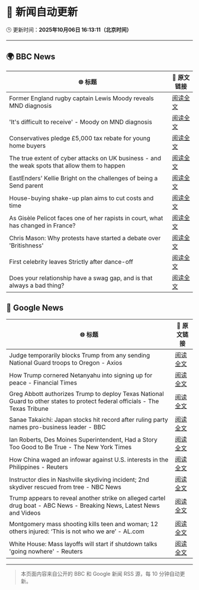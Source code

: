 # 🧠 新闻自动更新

🕒 更新时间：**2025年10月06日 16:13:11（北京时间）**

---

## 🌍 BBC News

| 🌐 标题 | 🔗 原文链接 |
|--------|-------------|
| Former England rugby captain Lewis Moody reveals MND diagnosis | [阅读全文](https://www.bbc.com/sport/rugby-union/articles/cz7rddrrlqno?at_medium=RSS&at_campaign=rss) |
| 'It's difficult to receive' - Moody on MND diagnosis | [阅读全文](https://www.bbc.com/sport/rugby-union/videos/c3w50126393o?at_medium=RSS&at_campaign=rss) |
| Conservatives pledge £5,000 tax rebate for young home buyers | [阅读全文](https://www.bbc.com/news/articles/c4gzv9j78dyo?at_medium=RSS&at_campaign=rss) |
| The true extent of cyber attacks on UK business - and the weak spots that allow them to happen | [阅读全文](https://www.bbc.com/news/articles/c5ye8zj5l4jo?at_medium=RSS&at_campaign=rss) |
| EastEnders' Kellie Bright on the challenges of being a Send parent | [阅读全文](https://www.bbc.com/news/articles/c0jqy8pn275o?at_medium=RSS&at_campaign=rss) |
| House-buying shake-up plan aims to cut costs and time | [阅读全文](https://www.bbc.com/news/articles/cy0v7zwp0dlo?at_medium=RSS&at_campaign=rss) |
| As Gisèle Pelicot faces one of her rapists in court, what has changed in France? | [阅读全文](https://www.bbc.com/news/articles/cdx2d9lynk1o?at_medium=RSS&at_campaign=rss) |
| Chris Mason: Why protests have started a debate over 'Britishness' | [阅读全文](https://www.bbc.com/news/articles/c7840dv7n4po?at_medium=RSS&at_campaign=rss) |
| First celebrity leaves Strictly after dance-off | [阅读全文](https://www.bbc.com/news/articles/c20zeyynnrgo?at_medium=RSS&at_campaign=rss) |
| Does your relationship have a swag gap, and is that always a bad thing? | [阅读全文](https://www.bbc.com/news/articles/cr4qp4nlppko?at_medium=RSS&at_campaign=rss) |

## 📰 Google News

| 🌐 标题 | 🔗 原文链接 |
|--------|-------------|
| Judge temporarily blocks Trump from any sending National Guard troops to Oregon - Axios | [阅读全文](https://news.google.com/rss/articles/CBMikAFBVV95cUxQSU83ZkFnMmR4eDlDN2l1Rk1DbVNjclFRaHM4VWZWcG1UWUJkbERQTE13MDBHTWVNRFRDcE1tWTc3NGx2TFJJTHRHN2pGQXROZ3FzR2I5Ny13eGpHSkZwVnBnOTA0YXU2bl9NUDdCbGtYZzRoS1Rvb05MMGVWYVJqQjRRNTJ1aUpIZG9WRFRaN3o?oc=5) |
| How Trump cornered Netanyahu into signing up for peace - Financial Times | [阅读全文](https://news.google.com/rss/articles/CBMicEFVX3lxTE5EaFpFLTdkSkw4aUk1MS1rUHBrQzg4U2I5RTRFOS12eXpOM3dvMllCSWtSV19BUi1mcHN4SHEzMFF5T0Jrb2JZb0g4aTQ5aTNNSUxRVkY2VVJ0Y0FSWDltWnVYZEpGV0ZRdnh1SVFnOGw?oc=5) |
| Greg Abbott authorizes Trump to deploy Texas National Guard to other states to protect federal officials - The Texas Tribune | [阅读全文](https://news.google.com/rss/articles/CBMihgFBVV95cUxQWGNTMmhWUFA4MUljSndycUxfVXRRdDhJUkx3X1puOGpwQWhhTS1QYnVLZzFMaW9VS2ZRSkZrbWdDbU82LUJ2RVdnaXhEVDI2dWJuMVJoekM4MGN5N05Sd2UzNDVyMS1aSGtPWXV1RDRFNUJDR0xlMHRLeW5uamtMNkFzM1hYQQ?oc=5) |
| Sanae Takaichi: Japan stocks hit record after ruling party names pro-business leader - BBC | [阅读全文](https://news.google.com/rss/articles/CBMiWkFVX3lxTE8yMDJXNEJVd1hOTzdYdUpRVm9oYXY5WDE1R250dUZRbWh1dFJUOTJKYzJsNVN3cHVNRVpEODlCMTBqZlNWNTlWeFVRdW5rLVVJTXA3UXR2d3pjUdIBX0FVX3lxTFB0ekt6TlozaU8wakRtWUEzQXVwZlNoUmFrOEcwSi1yQ0ZwTFc3cnhfaW5FOEZ4SW13U3liTG1mV0V0WlZmLWwybTEwRkN5ZGNYTlhKR3pMenJ6Zm0yTUtR?oc=5) |
| Ian Roberts, Des Moines Superintendent, Had a Story Too Good to Be True - The New York Times | [阅读全文](https://news.google.com/rss/articles/CBMiowFBVV95cUxOcE4zd0pwQ213SHRUUkRqdG1NOWNGeDBTWGl2Y2ZHdmVydTNuY0JXV3Q1bHBEQWYtMkQxOFlSWHktdkI0UUwzOGwzVFVqekIxM2Jla0NXZ2VCckNJMTlmRndYOE5ka1AyLTl3cVU1SER3N1Fadzg5dHdpYjZIZUxFNHlwM0NSNUcwR01oMHhvTXFCSVIxblE2QUZHd1AxYUtETUtn?oc=5) |
| How China waged an infowar against U.S. interests in the Philippines - Reuters | [阅读全文](https://news.google.com/rss/articles/CBMitAFBVV95cUxOZUZ5M1NTSXNpamgtUFZuaklobk5vcEplaHMta3F5SWVqc2F4ZmZBV1RFNWdVZ1dVQlV1ZzZfNWt5T0drYjlUSUVqaTNVdGoxcDRKNDNJZjNGN2kxYUV3dUNBSlZkUVg2ZGFIU1BMWXlMbkw5OEZ2SHVJeFh4ZGZ4cUxLdU5NQXFzOUlxdUU3N3ZHRDV5YnhQUHphV0Q2MmkwaTB4N0d4clkwR0VUR0xHc19scTQ?oc=5) |
| Instructor dies in Nashville skydiving incident; 2nd skydiver rescued from tree - NBC News | [阅读全文](https://news.google.com/rss/articles/CBMiugFBVV95cUxQaXlWWFVIM2ZhM1VoSm9nQlJRVFVUYWVNRGEtOEpUeUZaMFhwWEMyN21hZHZWWUFtcXByWWVFMFVfQ0Q0MGtlTzR3OVdzZFhNR09adEo2d0lYSUUybi1nLThER3MtT3pDdmExblNvdm5YazJVMThtSktZdDRrX3lvS2pmSk5XVzRETHFOWlMxUWpsc0ZIS05YVmtva2pHWmlLVk4xTjVzMjRXZE1fNVk3ZnJPdmZtWXRzUEHSAVZBVV95cUxOWG45WW1RcGVpYlcxaTN5SmVmbVpYeU90Yi1TX0ZNVkV0MkIwbHhTWlhXMkFLQXp6VXlteTB5X3JDU3pmczR2eWwzbTZZUGdzUGw3aWF3Zw?oc=5) |
| Trump appears to reveal another strike on alleged cartel drug boat - ABC News - Breaking News, Latest News and Videos | [阅读全文](https://news.google.com/rss/articles/CBMipgFBVV95cUxNY2pYbXhHdXBOYndCcnAzbVlxUDR2OU1xOGkxSExYWHJMcVJyXzZYMmRjaHdpRW5lbUZSaUpRQ29MMWNoS0JtVEkwTFpLdklidEd0S0tOM2xHLWFrcTdDUGdxYnZUanRvc2JxcDRxVEtyLVJFbFd5Mjg4Zmo3SDlJZzg0UzRZMzFNaG9oT3JvdW82RWIwVy10Nnk5NGt6ME1NZS1zSHpR0gGrAUFVX3lxTE83VGVwNF9sRktLNVM0dDlHMTdYOEVwWEo3VDF0U1RDbWJlZzIyNE5sSTJHRXhnUHVOTUZjZlVCOVpYQXBaYXRuem5BeGpSMU12dXhHamJacWN1TzVtNk0xOXlyZXRxSTZtR2NuUlBGd2Z4b1o3MUZkRGlQbmsycWszTHVYM3pfQ3h3T0dOZEJna1l3cVhwdVFsWl9BUHJMNXBqeUYyclFBRHZpTQ?oc=5) |
| Montgomery mass shooting kills teen and woman; 12 others injured: ‘This is not who we are’ - AL.com | [阅读全文](https://news.google.com/rss/articles/CBMilwFBVV95cUxNbEIzc2tqQnF0WXpQM205V3J6THJENXhKQ240dWVydGNEMWZCbFNiZFhmZ2NRb1RlQ0F1UGg1bS04eWFHWktFUGgyclNySTJmdHJ3d0N3YWg4Z0hpbHlXcFR1UDhEMUlGaFJSbzhwcFFCdXVRMXRWQzFRUUd4eEJDOUMxc09ObkdIbXFxS3hfZGlWWmYtNy1R0gGrAUFVX3lxTE82S193UnhqZXBCTFlkVzZ5NVBBRldHWVpkeElFdENtV3ljR0JxM2Z0N2kyWkFTWmRXN2FIXzkyRHcyNW8tdmtZUDEtQ0FYRWl3b3ZwYXNrY1lmd2tNcnlLLXBLQ2pjbEJPeUlCNWFqSWhSNGhnMExFVHZqSGRCT3RrQnNUaFhnZkxtQjJUNlhORk5lZ2t4RmtWODFWUnBIUkt2YXZSNUhNSmxFRQ?oc=5) |
| White House: Mass layoffs will start if shutdown talks 'going nowhere' - Reuters | [阅读全文](https://news.google.com/rss/articles/CBMiwAFBVV95cUxOdVdrTlJRT0ZjVk42NEtlTWdVSmk0WV9JMnFKbVBEMTdvRkV0bnE3SHhNZUtOb1Z5Tl9qcFFzOUpVVUFKQk0wMEhMUDRhM2I2U0owaXBWMVdYNTBobFkySWloT2o2akc4dnNoWk1BZmJ1QlFuNENMamd2MW5CM3lfaDhWbndfRGJwenZjZnFSZGJqdG9XeVNOamdIMXk5UUxvMV80VEg1QWZERHNtYkZQcl9hRjZhdFZzdW9UWHRxdDY?oc=5) |

---
> 本页面内容来自公开的 BBC 和 Google 新闻 RSS 源，每 10 分钟自动更新。